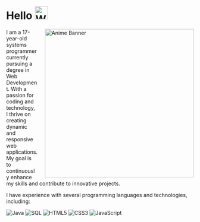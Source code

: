 <h1 align="left">Hello <img src="https://raw.githubusercontent.com/Tarikul-Islam-Anik/Animated-Fluent-Emojis/master/Emojis/Hand%20gestures/Waving%20Hand.png" alt="Waving Hand" width="35" height="35" /></h1>

<img align="right" src="https://logos-world.net/wp-content/uploads/2020/11/GitHub-Symbol.png" width="400" alt="Anime Banner" style="margin-left: 20px;" />

<p>
  I am a 17-year-old systems programmer currently pursuing a degree in Web Development. With a passion for coding and technology, I thrive on creating dynamic and responsive web applications. My goal is to continuously enhance my skills and contribute to innovative projects.
</p>

<p>
  I have experience with several programming languages and technologies, including:
</p>

<div>
  <img src="https://img.shields.io/badge/-Java-007396?style=for-the-badge&logo=java&logoColor=white" alt="Java" />
  <img src="https://img.shields.io/badge/-SQL-4479A1?style=for-the-badge&logo=mysql&logoColor=white" alt="SQL" />
  <img src="https://img.shields.io/badge/-HTML5-E34F26?style=for-the-badge&logo=html5&logoColor=white" alt="HTML5" />
  <img src="https://img.shields.io/badge/-CSS3-1572B6?style=for-the-badge&logo=css3&logoColor=white" alt="CSS3" />
  <img src="https://img.shields.io/badge/-JavaScript-F7DF1E?style=for-the-badge&logo=javascript&logoColor=black" alt="JavaScript" />
</div>
